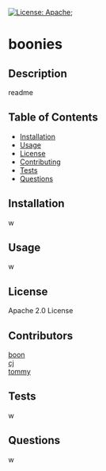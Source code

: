 
  [![License: Apache](https://img.shields.io/badge/License-Apache%202.0-blue.svg)](https://opensource.org/licenses/Apache-2.0);
  # boonies
  ## Description
  readme
  ## Table of Contents
  - [Installation](#installation)
  - [Usage](#usage)
  - [License](#license)
  - [Contributing](#contributing)
  - [Tests](#tests)
  - [Questions](#questions)

  ## Installation
  w
  ## Usage
  w
  ## License
  Apache 2.0 License
  ## Contributors 
  
[boon](https://www.github.com/boon)   
[cj](https://www.github.com/cj)   
[tommy](https://www.github.com/tommy)  
  ## Tests
  w
  ## Questions
  w

